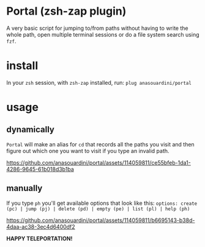 # Portal (zsh-zap plugin)

A very basic script for jumping to/from paths without having to write the whole path, open multiple terminal sessions or do a file system search using `fzf`.

# install
In your `zsh` session, with `zsh-zap` installed, run: `plug anasouardini/portal`

# usage

## dynamically
`Portal` will make an alias for `cd` that records all the paths you visit and then figure out which one you want to visit if you type an invalid path.

https://github.com/anasouardini/portal/assets/114059811/ce55bfeb-1da1-4286-9645-61b018d3b1ba

## manually 

If you type `ph` you'll get available options that look like this:
`options: create (pc) | jump (pj) | delete (pd) | empty (pe) | list (pl) | help (ph)`

https://github.com/anasouardini/portal/assets/114059811/b6695143-b38d-4daa-ac38-3ec4d6400df2

**HAPPY TELEPORTATION!**
